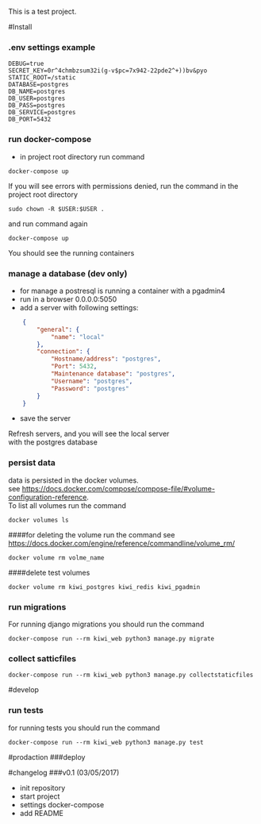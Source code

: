 This is a test project.

#Install

### .env settings example
```commandline
DEBUG=true
SECRET_KEY=0r^4chmbzsum32i(g-v$pc=7x942-22pde2^+))bv&pyo
STATIC_ROOT=/static
DATABASE=postgres
DB_NAME=postgres
DB_USER=postgres
DB_PASS=postgres
DB_SERVICE=postgres
DB_PORT=5432
```

### run docker-compose
+ in project root directory run command 
```commandline
docker-compose up
```
If you will see errors with permissions denied, run the command in the project root directory
```commandline
sudo chown -R $USER:$USER .
```
and run command again
```commandline
docker-compose up
```
You should see the running containers

###  manage a database (dev only)
+ for manage a postresql is running a container with a pgadmin4
+ run in a browser 0.0.0.0:5050
+ add a server with following settings:
```json
    {
        "general": {
            "name": "local"
        },
        "connection": {
            "Hostname/address": "postgres",
            "Port": 5432,
            "Maintenance database": "postgres",
            "Username": "postgres",
            "Password": "postgres"
        }
    }
```
+ save the server

Refresh servers, and you will see the local server  
with the postgres database

### persist data
data is persisted in the docker volumes.  
see https://docs.docker.com/compose/compose-file/#volume-configuration-reference.  
To list all volumes run the command
```commandline
docker volumes ls
```

####for deleting the volume run the command
see https://docs.docker.com/engine/reference/commandline/volume_rm/  
```commandline
docker volume rm volme_name
```
####delete test volumes
```commandline
docker volume rm kiwi_postgres kiwi_redis kiwi_pgadmin
```

### run migrations
For running django migrations you should run the command
```commandline
docker-compose run --rm kiwi_web python3 manage.py migrate
```

### collect satticfiles
```commandline
docker-compose run --rm kiwi_web python3 manage.py collectstaticfiles
```

#develop

### run tests
for running tests you should run the command
```commandline
docker-compose run --rm kiwi_web python3 manage.py test
```


#prodaction
###deploy


#changelog
###v0.1 (03/05/2017)
+ init repository
+ start project
+ settings docker-compose
+ add README